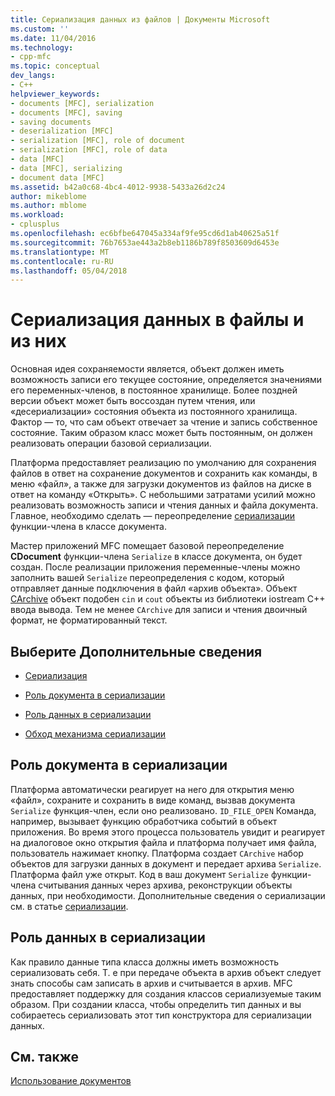 ```yaml
---
title: Сериализация данных из файлов | Документы Microsoft
ms.custom: ''
ms.date: 11/04/2016
ms.technology:
- cpp-mfc
ms.topic: conceptual
dev_langs:
- C++
helpviewer_keywords:
- documents [MFC], serialization
- documents [MFC], saving
- saving documents
- deserialization [MFC]
- serialization [MFC], role of document
- serialization [MFC], role of data
- data [MFC]
- data [MFC], serializing
- document data [MFC]
ms.assetid: b42a0c68-4bc4-4012-9938-5433a26d2c24
author: mikeblome
ms.author: mblome
ms.workload:
- cplusplus
ms.openlocfilehash: ec6bfbe647045a334af9fe95cd6d1ab40625a51f
ms.sourcegitcommit: 76b7653ae443a2b8eb1186b789f8503609d6453e
ms.translationtype: MT
ms.contentlocale: ru-RU
ms.lasthandoff: 05/04/2018
---
```

# <a name="serializing-data-to-and-from-files"></a>Сериализация данных в файлы и из них
Основная идея сохраняемости является, объект должен иметь возможность записи его текущее состояние, определяется значениями его переменных-членов, в постоянное хранилище. Более поздней версии объект может быть воссоздан путем чтения, или «десериализации» состояния объекта из постоянного хранилища. Фактор — то, что сам объект отвечает за чтение и запись собственное состояние. Таким образом класс может быть постоянным, он должен реализовать операции базовой сериализации.  
  
 Платформа предоставляет реализацию по умолчанию для сохранения файлов в ответ на сохранение документов и сохранить как команды, в меню «файл», а также для загрузки документов из файлов на диске в ответ на команду «Открыть». С небольшими затратами усилий можно реализовать возможность записи и чтения данных и файла документа. Главное, необходимо сделать — переопределение [сериализации](../mfc/reference/cobject-class.md#serialize) функции-члена в классе документа.  
  
 Мастер приложений MFC помещает базовой переопределение **CDocument** функции-члена `Serialize` в классе документа, он будет создан. После реализации приложения переменные-члены можно заполнить вашей `Serialize` переопределения с кодом, который отправляет данные подключения в файл «архив объекта». Объект [CArchive](../mfc/reference/carchive-class.md) объект подобен `cin` и `cout` объекты из библиотеки iostream C++ ввода вывода. Тем не менее `CArchive` для записи и чтения двоичный формат, не форматированный текст.  
  
## <a name="what-do-you-want-to-know-more-about"></a>Выберите Дополнительные сведения  
  
-   [Сериализация](../mfc/serialization-in-mfc.md)  
  
-   [Роль документа в сериализации](#_core_the_document.92.s_role_in_serialization)  
  
-   [Роль данных в сериализации](#_core_the_data.92.s_role_in_serialization)  
  
-   [Обход механизма сериализации](../mfc/bypassing-the-serialization-mechanism.md)  
  
##  <a name="_core_the_document.92.s_role_in_serialization"></a> Роль документа в сериализации  
 Платформа автоматически реагирует на него для открытия меню «файл», сохраните и сохранить в виде команд, вызвав документа `Serialize` функция-член, если оно реализовано. `ID_FILE_OPEN` Команда, например, вызывает функцию обработчика событий в объект приложения. Во время этого процесса пользователь увидит и реагирует на диалоговое окно открытия файла и платформа получает имя файла, пользователь нажимает кнопку. Платформа создает `CArchive` набор объектов для загрузки данных в документ и передает архива `Serialize`. Платформа файл уже открыт. Код в ваш документ `Serialize` функции-члена считывания данных через архива, реконструкции объекты данных, при необходимости. Дополнительные сведения о сериализации см. в статье [сериализации](../mfc/serialization-in-mfc.md).  
  
##  <a name="_core_the_data.92.s_role_in_serialization"></a> Роль данных в сериализации  
 Как правило данные типа класса должны иметь возможность сериализовать себя. Т. е при передаче объекта в архив объект следует знать способы сам записать в архив и считывается в архив. MFC предоставляет поддержку для создания классов сериализуемые таким образом. При создании класса, чтобы определить тип данных и вы собираетесь сериализовать этот тип конструктора для сериализации данных.  
  
## <a name="see-also"></a>См. также  
 [Использование документов](../mfc/using-documents.md)

